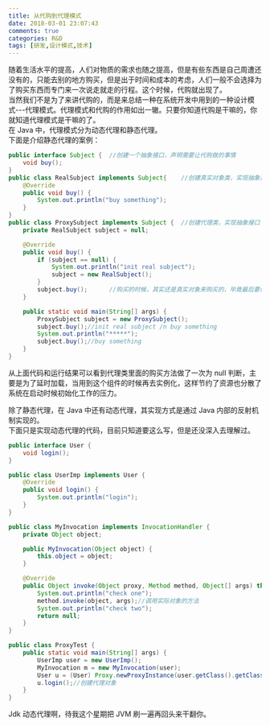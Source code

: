 ```yaml
---
title: 从代购到代理模式
date: 2018-03-01 23:07:43
comments: true
categories: R&D
tags: [研发,设计模式,技术]
---
```

随着生活水平的提高，人们对物质的需求也随之提高，但是有些东西是自己周遭还没有的，只能去别的地方购买，但是出于时间和成本的考虑，人们一般不会选择为了购买东西而专门来一次说走就走的行程。这个时候，代购就出现了。  
当然我们不是为了来讲代购的，而是来总结一种在系统开发中用到的一种设计模式---代理模式。代理模式和代购的作用如出一辙。只要你知道代购是干嘛的，你就知道代理模式是干嘛的了。  
在 Java 中，代理模式分为动态代理和静态代理。  
下面是介绍静态代理的案例：  
```java
public interface Subject {  //创建一个抽象接口，声明需要让代购做的事情
    void buy();
}
public class RealSubject implements Subject{    //创建真实对象类，实现抽象接口
    @Override
    public void buy() {
        System.out.println("buy something");
    }
}
public class ProxySubject implements Subject {  //创建代理类，实现抽象接口
    private RealSubject subject = null;

    @Override
    public void buy() {
        if (subject == null) {
            System.out.println("init real subject");
            subject = new RealSubject();
        }
        subject.buy();      //购买的时候，其实还是真实对象来购买的，毕竟最后要付钱的还是买家
    }

    public static void main(String[] args) {
        ProxySubject subject = new ProxySubject();
        subject.buy();//init real subject /n buy something
        System.out.println("*****");
        subject.buy();//buy something
    }
}
```
从上面代码和运行结果可以看到代理类里面的购买方法做了一次为 null 判断，主要是为了延时加载，当用到这个组件的时候再去实例化，这样节约了资源也分散了系统在启动时候初始化工作的压力。  

除了静态代理，在 Java 中还有动态代理，其实现方式是通过 Java 内部的反射机制实现的。  
下面只是实现动态代理的代码，目前只知道要这么写，但是还没深入去理解过。  
```java
public interface User {
    void login();
}

public class UserImp implements User {
    @Override
    public void login() {
        System.out.println("login");
    }
}

public class MyInvocation implements InvocationHandler {
    private Object object;

    public MyInvocation(Object object) {
        this.object = object;
    }

    @Override
    public Object invoke(Object proxy, Method method, Object[] args) throws Throwable {
        System.out.println("check one");
        method.invoke(object, args);//调用实际对象的方法
        System.out.println("check two");
        return null;
    }
}

public class ProxyTest {
    public static void main(String[] args) {
        UserImp user = new UserImp();
        MyInvocation m = new MyInvocation(user);
        User u = (User) Proxy.newProxyInstance(user.getClass().getClassLoader(), user.getClass().getInterfaces(), m);
        u.login();//创建代理对象
    }
}
```
Jdk 动态代理啊，待我这个星期把 JVM 刷一遍再回头来干翻你。